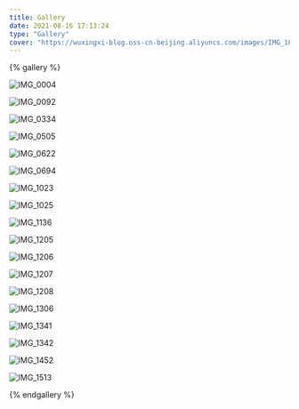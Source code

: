 ```yaml
---
title: Gallery
date: 2021-08-16 17:13:24
type: "Gallery"
cover: "https://wuxingxi-blog.oss-cn-beijing.aliyuncs.com/images/IMG_1023.JPG"
---
```


{% gallery %}

![IMG_0004](index/IMG_0004.JPG)

![IMG_0092](index/IMG_0092.JPG)

![IMG_0334](index/IMG_0334.JPG)

![IMG_0505](index/IMG_0505.JPG)

![IMG_0622](index/IMG_0622.JPG)

![IMG_0694](index/IMG_0694.JPG)

![IMG_1023](index/IMG_1023.JPG)

![IMG_1025](index/IMG_1025.JPG)

![IMG_1136](index/IMG_1136.JPG)

![IMG_1205](index/IMG_1205.JPG)

![IMG_1206](index/IMG_1206.JPG)

![IMG_1207](index/IMG_1207.JPG)

![IMG_1208](index/IMG_1208.JPG)

![IMG_1306](index/IMG_1306.JPG)

![IMG_1341](index/IMG_1341.JPG)

![IMG_1342](index/IMG_1342.JPG)

![IMG_1452](index/IMG_1452.JPG)

![IMG_1513](index/IMG_1513.JPG)

{% endgallery %}

